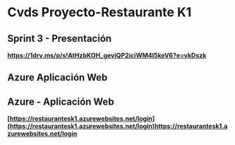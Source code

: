 # Cvds Proyecto-Restaurante K1
## Sprint 3 - Presentación
**https://1drv.ms/p/s!AtHzbKOH_geviQP2iciWM4l5keV6?e=vkDszk**
## Azure Aplicación Web
## Azure - Aplicación Web
**[https://restaurantesk1.azurewebsites.net/login​](https://restaurantesk1.azurewebsites.net/login)https://restaurantesk1.azurewebsites.net/login**
